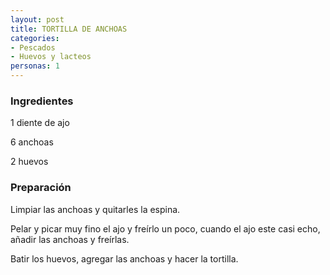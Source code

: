 ```yaml
---
layout: post
title: TORTILLA DE ANCHOAS
categories:
- Pescados
- Huevos y lacteos
personas: 1 
---
```

<h3>Ingredientes</h3>
1 diente de ajo

6 anchoas

2 huevos

<h3>Preparación</h3>
Limpiar las anchoas y quitarles la espina.

Pelar y picar muy fino el ajo y freírlo un poco, cuando el ajo este casi echo, añadir las anchoas y freírlas.

Batir los huevos, agregar las anchoas y hacer la tortilla.